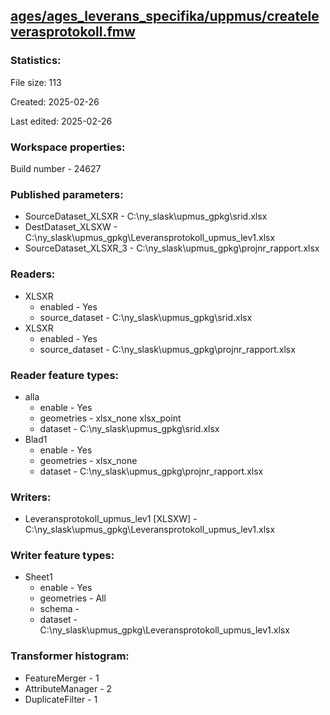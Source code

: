 ﻿## [ages/ages_leverans_specifika/uppmus/createleverasprotokoll.fmw](https://github.com/kicki58/kix_working_dir/blob/master/ages/ages_leverans_specifika/uppmus/createleverasprotokoll.fmw)

### Statistics:
File size: 113

Created: 2025-02-26

Last edited: 2025-02-26


### Workspace properties:
Build number    - 24627

### Published parameters:
*  SourceDataset_XLSXR    -   C:\ny_slask\upmus_gpkg\srid.xlsx
*  DestDataset_XLSXW    -   C:\ny_slask\upmus_gpkg\Leveransprotokoll_upmus_lev1.xlsx
*  SourceDataset_XLSXR_3    -   C:\ny_slask\upmus_gpkg\projnr_rapport.xlsx

### Readers:
*  XLSXR
    * enabled    -  Yes
    * source_dataset    -   C:\ny_slask\upmus_gpkg\srid.xlsx
*  XLSXR
    * enabled    -  Yes
    * source_dataset    -   C:\ny_slask\upmus_gpkg\projnr_rapport.xlsx

### Reader feature types:
*  alla
    * enable - Yes
    * geometries - xlsx_none xlsx_point
    * dataset - C:\ny_slask\upmus_gpkg\srid.xlsx
*  Blad1
    * enable - Yes
    * geometries - xlsx_none
    * dataset - C:\ny_slask\upmus_gpkg\projnr_rapport.xlsx


### Writers:
*  Leveransprotokoll_upmus_lev1 [XLSXW]    -   C:\ny_slask\upmus_gpkg\Leveransprotokoll_upmus_lev1.xlsx

### Writer feature types:
*  Sheet1
    * enable - Yes
    * geometries - All
    * schema - 
    * dataset - C:\ny_slask\upmus_gpkg\Leveransprotokoll_upmus_lev1.xlsx

### Transformer histogram:
*  FeatureMerger    -   1
*  AttributeManager    -   2
*  DuplicateFilter    -   1


